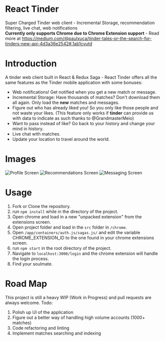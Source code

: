 # React Tinder
Super Charged Tinder web client - Incremental Storage, recommendation filtering, live chat, web notifications  
**Currently only supports Chrome due to Chrome Extension support** - Read more at https://medium.com/@paulxuca/tinder-tales-or-the-search-for-tinders-new-api-4d3a36e2542#.1ab1cvutd

# Introduction  
A tinder web client built in React & Redux Saga - 
React Tinder offers all the same features as the Tinder mobile application with some bonuses:  
- Web notifications! Get notified when you get a new match or message. 
- Incremental Storage: Have thousands of matches? Don't download them all again. Only load the **new** matches and messages.
- Figure out who has already liked you! So you only like those people and not waste your likes. (This feature only works if **tinder** can provide us with data to indicate as such thanks to @GrandmasterMeio)
- Want to pass instead of like? Go back to your history and change your mind in history.
- Live chat with matches.
- Update your location to travel around the world.

# Images  
![Profile Screen](https://raw.githubusercontent.com/litdevelopers/tinder/master/media/profile.png)
![Recommendations Screen](https://raw.githubusercontent.com/litdevelopers/tinder/master/media/recommendations.png)
![Messaging Screen](https://raw.githubusercontent.com/litdevelopers/tinder/master/media/messages.png)

# Usage
1. Fork or Clone the repository.
2. run ```npm install``` while in the directory of the project.
3. Open chrome and load in a new "unpacked extension" from the extensions screen.
4. Open project folder and load in the ```src``` folder in ```/chrome```.
5. Open ```/app/containers/auth.js/sagas.js/``` and edit the variable CHROME_EXTENSION_ID to the one found in your chrome extensions screen.  
6. run ```npm start``` in the root directory of the project.
7. Navigate to ```localhost:3000/login``` and the chrome extension will handle the login process.  
8. Find your soulmate.

# Road Map  
This project is still a heavy WIP (Work in Progress) and pull requests are always welcome. Todo:   
1. Polish up UI of the application  
2. Figure out a better way of handling high volume accounts (1000+ matches)  
3. Code refactoring and linting  
4. Implement matches searching and indexing



